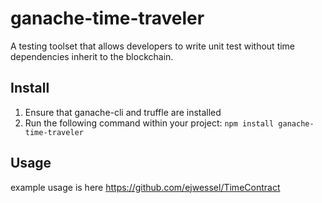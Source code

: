 # ganache-time-traveler
A testing toolset that allows developers to write unit test without time dependencies inherit to the blockchain. 

## Install
1. Ensure that ganache-cli and truffle are installed
2. Run the following command within your project:
    `npm install ganache-time-traveler` 

## Usage
example usage is here https://github.com/ejwessel/TimeContract

